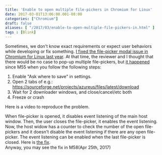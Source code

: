 ```yaml
---
title: 'Enable to open multiple file-pickers in Chromium for Linux'
date: 2017-03-01T13:06:00.001-08:00
categories: ["Chromium"]
draft: false
aliases: [ "/2017/03/enable-to-open-multiple-file-pickers-in.html" ]
tags : [Blink]
---
```


Sometimes, we don't know exact requirements or expect user behaviors while developing or fix something. [I fixed the file-picker modal issue in Chromium for Linux last year](https://codereview.chromium.org/1624793002/). At that time, the reviewer and I thought that there would be no case to pop-up multiple file-pickers, but [it happened](https://bugs.chromium.org/p/chromium/issues/detail?id=678982)  since M55 when you follow the following steps:  
1) Enable "Ask where to save" in settings.  
2) Open 2 tabs of e.g.: https://sourceforge.net/projects/azureus/files/latest/download  
3) Wait for 2 downloader windows, and close/cancel/etc both  
4) Freeze or crash  
  
Here is a video to reproduce the problem.  
  
  
  
When file-picker is opened, it disables event listening of the main host window. Then, the user closes the file-picker, it enables the event listening. Now, the host widow has a counter to check the number of the open file-pickers and it doesn't disable the event listening if there are any open file-picker. The event listening can be enabled when the last file-picker is closed. Here is [the fix](https://codereview.chromium.org/2709283003/).  
Anyway, you may see the fix in M58(Apr 25th, 2017)